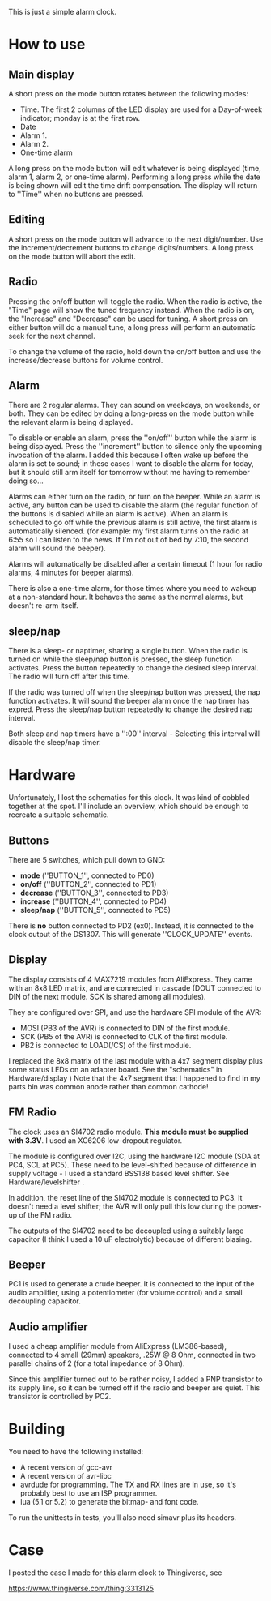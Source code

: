 This is just a simple alarm clock.

How to use
==========

## Main display

A short press on the mode button rotates between the following modes:

  * Time. The first 2 columns of the LED display are used for a Day-of-week indicator; monday is at the first row.
  * Date
  * Alarm 1.  
  * Alarm 2. 
  * One-time alarm

A long press on the mode button will edit whatever is being displayed (time,
alarm 1, alarm 2, or one-time alarm). Performing a long press while the
date is being shown will edit the time drift compensation. The display will
return to ''Time'' when no buttons are pressed.

## Editing

A short press on the mode button will advance to the next digit/number. Use 
the increment/decrement buttons to change digits/numbers. A long press
on the mode button will abort the edit.

## Radio

Pressing the on/off button will toggle the radio. When the radio is active,
the "Time" page will show the tuned frequency instead. When the radio is on,
the "Increase" and "Decrease" can be used for tuning. A short press on either
button will do a manual tune, a long press will perform an automatic seek for
the next channel.

To change the volume of the radio, hold down the on/off button and use the
increase/decrease buttons for volume control.

## Alarm

There are 2 regular alarms. They can sound on weekdays, on weekends, or both. 
They can be edited by doing a long-press on the mode button while the relevant
alarm is being displayed.

To disable or enable an alarm, press the ''on/off'' button while the alarm is
being displayed. Press the ''increment'' button to silence only the upcoming
invocation of the alarm. I added this because I often wake up before the
alarm is set to sound; in these cases I want to disable the alarm for today, 
but it should still arm itself for tomorrow without me having to remember
doing so...

Alarms can either turn on the radio, or turn on the beeper. While an alarm is
active, any button can be used to disable the alarm (the regular function of
the buttons is disabled while an alarm is active). When an alarm is scheduled
to go off while the previous alarm is still active, the first alarm is 
automatically silenced. (for example: my first alarm turns on the radio at
6:55 so I can listen to the news. If I'm not out of bed by 7:10, the second
alarm will sound the beeper).

Alarms will automatically be disabled after a certain timeout (1 hour for
radio alarms, 4 minutes for beeper alarms).

There is also a one-time alarm, for those times where you need to wakeup
at a non-standard hour. It behaves the same as the normal alarms, but doesn't
re-arm itself.

## sleep/nap

There is a sleep- or naptimer, sharing a single button. When the radio is
turned on while the sleep/nap button is pressed, the sleep function activates.
Press the button repeatedly to change the desired sleep interval. The radio
will turn off after this time.

If the radio was turned off when the sleep/nap button was pressed, the nap
function activates. It will sound the beeper alarm once the nap timer has 
expred. Press the sleep/nap button repeatedly to change the desired nap 
interval.

Both sleep and nap timers have a '':00'' interval - Selecting this interval
will disable the sleep/nap timer.

Hardware
========

Unfortunately, I lost the schematics for this clock. It was kind of cobbled
together at the spot. I'll include an overview, which should be enough to 
recreate a suitable schematic.

## Buttons

There are 5 switches, which pull down to GND:
 
  * **mode** (''BUTTON_1'', connected to PD0)
  * **on/off** (''BUTTON_2'', connected to PD1) 
  * **decrease** (''BUTTON_3'', connected to PD3)
  * **increase** (''BUTTON_4'', connected to PD4)
  * **sleep/nap** (''BUTTON_5'', connected to PD5)

There is **no** button connected to PD2 (ex0). Instead, it is connected to the
clock output of the DS1307. This will generate ''CLOCK_UPDATE'' events.

## Display 

The display consists of 4 MAX7219 modules from AliExpress. They came with an
8x8 LED matrix, and are connected in cascade (DOUT connected to DIN of the next
module. SCK is shared among all modules). 

They are configured over SPI, and use the hardware SPI module of the AVR:

  * MOSI (PB3 of the AVR) is connected to DIN of the first module.
  * SCK (PB5 of the AVR) is connected to CLK of the first module.
  * PB2 is connected to LOAD(/CS) of the first module.

I replaced the 8x8 matrix of the last module with a 4x7 segment display
plus some status LEDs on an adapter board. See the "schematics" in 
Hardware/display ) Note that the 4x7 segment that I happened to find in my
parts bin was common anode rather than common cathode!

## FM Radio

The clock uses an SI4702 radio module. **This module must be supplied with
3.3V**. I used an XC6206 low-dropout regulator.

The module is configured over I2C, using the hardware I2C module (SDA at PC4,
SCL at PC5). These need to be level-shifted because of difference in supply
voltage - I used a standard BSS138 based level shifter. See 
Hardware/levelshifter .

In addition, the reset line of the SI4702 module is connected to PC3. It 
doesn't need a level shifter; the AVR will only pull this low during the
power-up of the FM radio.

The outputs of the SI4702 need to be decoupled using a suitably large 
capacitor (I think I used a 10 uF electrolytic) because of different biasing.

## Beeper 

PC1 is used to generate a crude beeper. It is connected to the input of the
audio amplifier, using a potentiometer (for volume control) and a small
decoupling capacitor.

## Audio amplifier

I used a cheap amplifier module from AliExpress (LM386-based), connected to
4 small (29mm) speakers, .25W @ 8 Ohm, connected in two parallel chains of
2 (for a total impedance of 8 Ohm).

Since this amplifier turned out to be rather noisy, I added a PNP transistor
to its supply line, so it can be turned off if the radio and beeper are 
quiet. This transistor is controlled by PC2.

Building
========

You need to have the following installed:

  * A recent version of gcc-avr 
  * A recent version of avr-libc
  * avrdude for programming. The TX and RX lines are in use, so it's
    probably best to use an ISP programmer.
  * lua (5.1 or 5.2) to generate the bitmap- and font code.

To run the unittests in tests, you'll also need simavr plus its headers.

Case
====

I posted the case I made for this alarm clock to Thingiverse, see 

https://www.thingiverse.com/thing:3313125
